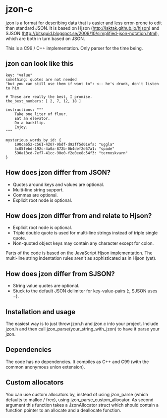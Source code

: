 jzon-c
======

jzon is a format for describing data that is easier and less error-prone to edit than standard JSON. It is based on Hjson (http://laktak.github.io/hjson) and SJSON (http://bitsquid.blogspot.se/2009/10/simplified-json-notation.html), which are both in turn based on JSON.

This is a C99 / C++ implementation. Only parser for the time being.

## jzon can look like this

```
key: "value"
something: quotes are not needed
"but you can still use them if want to": <-- he's drunk, don't listen to him

# These are really the best, I promise.
the_best_numbers: [ 2, 7, 12, 18 ]

instructions: """
    Take one liter of flour.
    Eat an elevator.
    Do a backflip.
    Enjoy.
"""

mysterious_words_by_id: {
    190ca652-c561-4207-9bdf-d92ff5d01efa: "uggla"
    5c05febd-192c-4a0a-872b-0b4def2d67a1: "spade"
    590a13cd-7ef7-41cc-90e0-f2e0ee8c54f3: "termoskvarn"
}
```


## How does jzon differ from JSON?

- Quotes around keys and values are optional.
- Multi-line string support.
- Commas are optional.
- Explicit root node is optional.

## How does jzon differ from and relate to Hjson?

- Explicit root node is optional.
- Triple double quote is used for multi-line strings instead of triple single quote.
- Non-quoted object keys may contain any character except for colon.

Parts of the code is based on the JavaScript Hjson implementation. The multi-line string indentation rules aren't as sophisticated as in Hjson (yet).

## How does jzon differ from SJSON?

- String value quotes are optional.
- Stuck to the default JSON delimiter for key-value-pairs (:, SJSON uses =).

## Installation and usage

The easiest way is to just throw jzon.h and jzon.c into your project. Include jzon.h and then call jzon_parse(your_string_with_jzon) to have it parse your jzon.

## Dependencies

The code has no dependencies. It compiles as C++ and C99 (with the common anonymous union extension).

## Custom allocators

You can use custom allocators by, instead of using jzon_parse (which defaults to malloc / free), using jzon_parse_custom_allocator. As second argument this function takes a JzonAllocator struct which should contain a function pointer to an allocate and a deallocate function.
